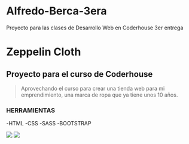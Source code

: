 # Alfredo-Berca-3era
Proyecto para las clases de Desarrollo Web en Coderhouse 3er entrega

# Zeppelin Cloth

## Proyecto para el curso de Coderhouse

> Aprovechando el curso para crear una tienda web para mi emprendimiento, una marca de ropa que ya tiene unos 10 años.

### HERRAMIENTAS
-HTML
-CSS
-SASS
-BOOTSTRAP

[![](https://zeppelincloth.netlify.app/assets/img/img-extras/Z-PNG-04.png)](https://zeppelincloth.netlify.app/assets/img/img-extras/Z-PNG-04.png)
[![](https://zeppelincloth.netlify.app/assets/img/img-extras/BANNERS-1.png)](https://zeppelincloth.netlify.app/assets/img/img-extras/BANNERS-1.png)
